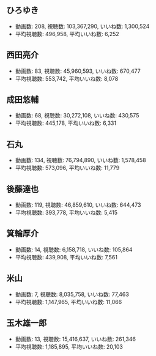 ## ひろゆき

-   動画数: 208, 視聴数: 103,367,290, いいね数: 1,300,524
-   平均視聴数: 496,958, 平均いいね数: 6,252

## 西田亮介

-   動画数: 83, 視聴数: 45,960,593, いいね数: 670,477
-   平均視聴数: 553,742, 平均いいね数: 8,078

## 成田悠輔

-   動画数: 68, 視聴数: 30,272,108, いいね数: 430,575
-   平均視聴数: 445,178, 平均いいね数: 6,331

## 石丸

-   動画数: 134, 視聴数: 76,794,890, いいね数: 1,578,458
-   平均視聴数: 573,096, 平均いいね数: 11,779

## 後藤達也

-   動画数: 119, 視聴数: 46,859,610, いいね数: 644,473
-   平均視聴数: 393,778, 平均いいね数: 5,415

## 箕輪厚介

-   動画数: 14, 視聴数: 6,158,718, いいね数: 105,864
-   平均視聴数: 439,908, 平均いいね数: 7,561

## 米山

-   動画数: 7, 視聴数: 8,035,758, いいね数: 77,463
-   平均視聴数: 1,147,965, 平均いいね数: 11,066

## 玉木雄一郎

-   動画数: 13, 視聴数: 15,416,637, いいね数: 261,346
-   平均視聴数: 1,185,895, 平均いいね数: 20,103
